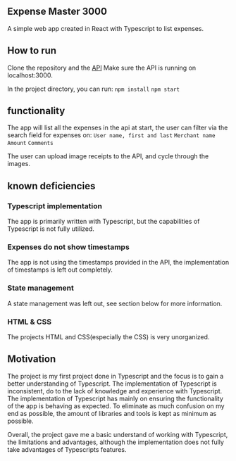 ## Expense Master 3000
A simple web app created in React with Typescript to list expenses.

## How to run

Clone the repository and the [API](https://github.com/pleo-io/frontend-challenge)
Make sure the API is running on localhost:3000.

In the project directory, you can run:
`npm install`
`npm start`

## functionality
The app will list all the expenses in the api at start, the user can filter via the search field for expenses on:
`User name, first and last`
`Merchant name`
`Amount`
`Comments`

The user can upload image receipts to the API, and cycle through the images.

## known deficiencies
### Typescript implementation
The app is primarily written with Typescript, but the capabilities of Typescript is not fully utilized.

### Expenses do not show timestamps
The app is not using the timestamps provided in the API, the implementation of timestamps is left out completely.

### State management
A state management was left out, see section below for more information.

### HTML & CSS
The projects HTML and CSS(especially the CSS) is very unorganized.﻿

## Motivation
The project is my first project done in Typescript and the focus is to gain a better understanding of Typescript. The implementation of Typescript is inconsistent, do to the lack of knowledge and experience with Typescript. The implementation of Typescript has mainly on ensuring the functionality of the app is behaving as expected. To eliminate as much confusion on my end as possible, the amount of libraries and tools is kept as minimum as possible.

Overall, the project gave me a basic understand of working with Typescript, the limitations and advantages, although the implementation does not fully take advantages of Typescripts features.
